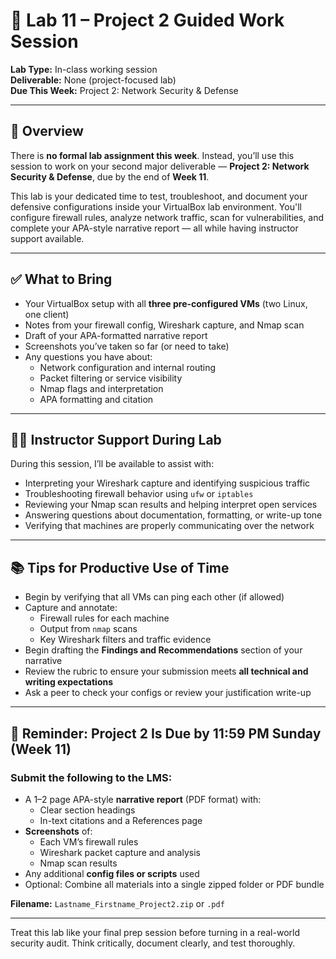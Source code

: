 # 🧪 Lab 11 – Project 2 Guided Work Session

**Lab Type:** In-class working session  
**Deliverable:** None (project-focused lab)  
**Due This Week:** Project 2: Network Security & Defense

---

## 📝 Overview

There is **no formal lab assignment this week**. Instead, you’ll use this session to work on your second major deliverable — **Project 2: Network Security & Defense**, due by the end of **Week 11**.

This lab is your dedicated time to test, troubleshoot, and document your defensive configurations inside your VirtualBox lab environment. You'll configure firewall rules, analyze network traffic, scan for vulnerabilities, and complete your APA-style narrative report — all while having instructor support available.

---

## ✅ What to Bring

- Your VirtualBox setup with all **three pre-configured VMs** (two Linux, one client)
- Notes from your firewall config, Wireshark capture, and Nmap scan
- Draft of your APA-formatted narrative report
- Screenshots you’ve taken so far (or need to take)
- Any questions you have about:
  - Network configuration and internal routing
  - Packet filtering or service visibility
  - Nmap flags and interpretation
  - APA formatting and citation

---

## 🧑‍🏫 Instructor Support During Lab

During this session, I’ll be available to assist with:

- Interpreting your Wireshark capture and identifying suspicious traffic
- Troubleshooting firewall behavior using `ufw` or `iptables`
- Reviewing your Nmap scan results and helping interpret open services
- Answering questions about documentation, formatting, or write-up tone
- Verifying that machines are properly communicating over the network

---

## 📚 Tips for Productive Use of Time

- Begin by verifying that all VMs can ping each other (if allowed)
- Capture and annotate:
  - Firewall rules for each machine
  - Output from `nmap` scans
  - Key Wireshark filters and traffic evidence
- Begin drafting the **Findings and Recommendations** section of your narrative
- Review the rubric to ensure your submission meets **all technical and writing expectations**
- Ask a peer to check your configs or review your justification write-up

---

## 🔔 Reminder: Project 2 Is Due by 11:59 PM Sunday (Week 11)

### Submit the following to the LMS:

- A 1–2 page APA-style **narrative report** (PDF format) with:
  - Clear section headings
  - In-text citations and a References page
- **Screenshots** of:
  - Each VM’s firewall rules
  - Wireshark packet capture and analysis
  - Nmap scan results
- Any additional **config files or scripts** used
- Optional: Combine all materials into a single zipped folder or PDF bundle

**Filename:** `Lastname_Firstname_Project2.zip` or `.pdf`

---

Treat this lab like your final prep session before turning in a real-world security audit. Think critically, document clearly, and test thoroughly.
